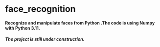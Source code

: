 # face_recognition
#### Recognize and manipulate faces from Python .The code is using Numpy with Python 3.11.

##### The project is still under construction.
